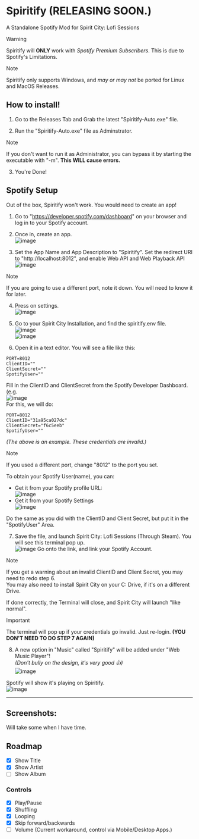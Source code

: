 # Spiritify (RELEASING SOON.)
A Standalone Spotify Mod for Spirit City: Lofi Sessions

> [!WARNING]  
> Spiritify will **ONLY** work with _Spotify Premium Subscribers_. This is due to Spotify's Limitations.

> [!NOTE]  
> Spiritify only supports Windows, and _may or may not_ be ported for Linux and MacOS Releases.

## How to install!
1. Go to the Releases Tab and Grab the latest "Spiritify-Auto.exe" file.

2. Run the "Spiritify-Auto.exe" file as Adminstrator.
> [!NOTE]  
> If you don't want to run it as Administrator, you can bypass it by starting the executable with "-m". **This WILL cause errors.**

3. You're Done! 

## Spotify Setup
Out of the box, Spiritify won't work. You would need to create an app!
1. Go to "https://developer.spotify.com/dashboard" on your browser and log in to your Spotify account.

2. Once in, create an app.
<br>![image](https://github.com/SpiritLauncher/Spiritify/assets/96365455/6ead3c3d-f419-4d20-9692-42fb95930750)

3. Set the App Name and App Description to "Spiritify". Set the redirect URI to "http://localhost:8012", and enable Web API and Web Playback API
<br>![image](https://github.com/SpiritLauncher/Spiritify/assets/96365455/6160e6ae-1652-468a-abd0-c8324245a5b2)
> [!NOTE]  
> If you are going to use a different port, note it down. You will need to know it for later.

4. Press on settings. 
<br>![image](https://github.com/SpiritLauncher/Spiritify/assets/96365455/322fbf04-830b-42be-9b73-2bc3dc5724d2)

5. Go to your Spirit City Installation, and find the spiritify.env file.
<br>![image](https://github.com/SpiritLauncher/Spiritify/assets/96365455/a24c9005-8e8c-4206-abdb-4c13fbc8ff0a)
<br>![image](https://github.com/SpiritLauncher/Spiritify/assets/96365455/a0977889-2554-4294-b143-06ba6182ad65)

6. Open it in a text editor. You will see a file like this:
```env
PORT=8012
ClientID=""
ClientSecret=""
SpotifyUser=""
```
Fill in the ClientID and ClientSecret from the Spotify Developer Dashboard.
(e.g.
<br>![image](https://github.com/SpiritLauncher/Spiritify/assets/96365455/672f3922-b88a-481b-9be7-f358b9c5c914)
<br>For this, we will do:
```env
PORT=8012
ClientID="31a95ca027dc"
ClientSecret="f6c5eeb"
SpotifyUser=""
```
_(The above is an example. These credentials are invalid.)_
> [!NOTE]  
> If you used a different port, change "8012" to the port you set.

To obtain your Spotify User(name), you can:
- Get it from your Spotify profile URL:
<br>![image](https://github.com/SpiritLauncher/Spiritify/assets/96365455/15b46235-5441-4990-869b-d06e2e946f84)
- Get it from your Spotify Settings
<br>![image](https://github.com/SpiritLauncher/Spiritify/assets/96365455/f48893e8-ead2-47e5-8603-38c1575aebc8)

Do the same as you did with the ClientID and Client Secret, but put it in the "SpotifyUser" Area.

7. Save the file, and launch Spirit City: Lofi Sessions (Through Steam). You will see this terminal pop up.
<br>![image](https://github.com/SpiritLauncher/Spiritify/assets/96365455/dce73845-4c8b-47a9-bc02-cbf23bfacbdc)
Go onto the link, and link your Spotify Account.

> [!NOTE]  
> If you get a warning about an invalid ClientID and Client Secret, you may need to redo step 6.<br>You may also need to install Spirit City on your C: Drive, if it's on a different Drive.

If done correctly, the Terminal will close, and Spirit City will launch "like normal".

> [!IMPORTANT]  
> The terminal will pop up if your credentials go invalid. Just re-login. **(YOU DON'T NEED TO DO STEP 7 AGAIN)**

8. A new option in "Music" called "Spiritify" will be added under "Web Music Player"!
<br>_(Don't bully on the design, it's very good 👍)_
<br>![image](https://github.com/SpiritLauncher/Spiritify/assets/96365455/fa136d29-a5f4-4fba-ac1c-1ca57325765c)

Spotify will show it's playing on Spiritify.
<br>![image](https://github.com/SpiritLauncher/Spiritify/assets/96365455/92db0865-b811-45ec-bf43-38f20f69e714)

------------
## Screenshots:
Will take some when I have time.

## Roadmap
- [x] Show Title
- [x] Show Artist
- [ ] Show Album

### Controls
- [x] Play/Pause
- [x] Shuffling
- [x] Looping
- [x] Skip forward/backwards
- [ ] Volume (Current workaround, control via Mobile/Desktop Apps.)
